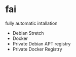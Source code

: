# fai

fully automatic intallation


- Debian Stretch
- Docker
- Private Debian APT registry
- Private Docker Registry